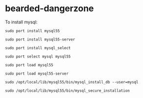 bearded-dangerzone
==================

To install mysql:

``` sudo port install mysql55 ```

``` sudo port install mysql55-server ```

``` sudo port install mysql_select ```

``` sudo port select mysql mysql55 ```

``` sudo port load mysql55 ```

``` sudo port load mysql55-server ```

``` sudo /opt/local/lib/mysql55/bin/mysql_install_db --user=mysql ```

``` sudo /opt/local/lib/mysql55/bin/mysql_secure_installation ```
